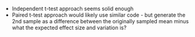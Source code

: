 - Independent t-test approach seems solid enough
- Paired t-test approach would likely use similar code - but generate the 2nd sample as a difference between the originally sampled mean minus what the expected effect size and variation is?
